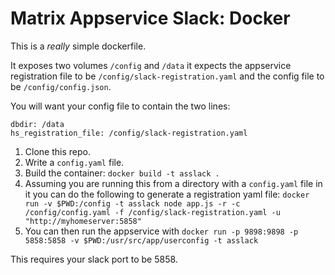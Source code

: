 # Matrix Appservice Slack: Docker

This is a *really* simple dockerfile.

It exposes two volumes `/config` and `/data` it expects the appservice
registration file to be `/config/slack-registration.yaml` and the config file
to be `/config/config.json`.

You will want your config file to contain the two lines:

```
dbdir: /data
hs_registration_file: /config/slack-registration.yaml
```

1. Clone this repo.
1. Write a `config.yaml` file.
1. Build the container: `docker build -t asslack .`
1. Assuming you are running this from a directory with a `config.yaml` file in it you can do the following to generate a registration yaml file: `docker run -v $PWD:/config -t asslack node app.js -r -c /config/config.yaml -f /config/slack-registration.yaml -u "http://myhomeserver:5858"`
1. You can then run the appservice with `docker run -p 9898:9898 -p 5858:5858 -v $PWD:/usr/src/app/userconfig -t asslack`
    
    
This requires your slack port to be 5858.
